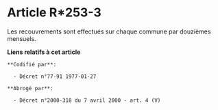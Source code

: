 # Article R*253-3

Les recouvrements sont effectués sur chaque commune par douzièmes mensuels.

**Liens relatifs à cet article**

	**Codifié par**:

	  - Décret n°77-91 1977-01-27

	**Abrogé par**:

	  - Décret n°2000-318 du 7 avril 2000 - art. 4 (V)

